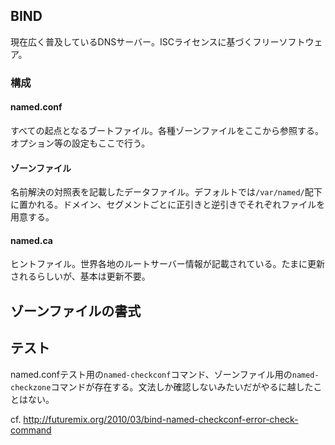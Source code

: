 BIND
----
現在広く普及しているDNSサーバー。ISCライセンスに基づくフリーソフトウェア。

### 構成

#### named.conf

すべての起点となるブートファイル。各種ゾーンファイルをここから参照する。オプション等の設定もここで行う。

#### ゾーンファイル

名前解決の対照表を記載したデータファイル。デフォルトでは`/var/named/`配下に置かれる。ドメイン、セグメントごとに正引きと逆引きでそれぞれファイルを用意する。

#### named.ca

ヒントファイル。世界各地のルートサーバー情報が記載されている。たまに更新されるらしいが、基本は更新不要。


ゾーンファイルの書式
----

テスト
----

named.confテスト用の`named-checkconf`コマンド、ゾーンファイル用の`named-checkzone`コマンドが存在する。文法しか確認しないみたいだがやるに越したことはない。

cf. http://futuremix.org/2010/03/bind-named-checkconf-error-check-command